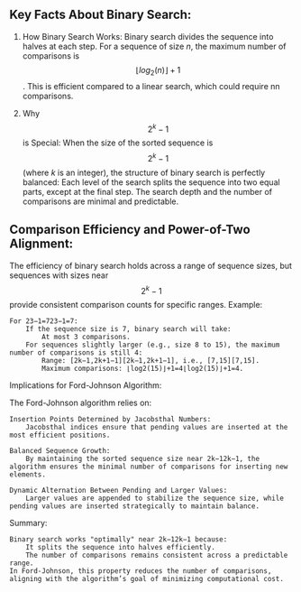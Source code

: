 ## Key Facts About Binary Search:

1. How Binary Search Works:
    Binary search divides the sequence into halves at each step.
    For a sequence of size *n*, the maximum number of comparisons is $$⌊log⁡_{2}(n)⌋+1$$.
    This is efficient compared to a linear search, which could require nn comparisons.

2. Why $$2^{k}−1$$ is Special:
    When the size of the sorted sequence is $$2^{k}−1$$ (where *k* is an integer), the structure of binary search is perfectly balanced:
    Each level of the search splits the sequence into two equal parts, except at the final step.
        The search depth and the number of comparisons are minimal and predictable.

## Comparison Efficiency and Power-of-Two Alignment:

The efficiency of binary search holds across a range of sequence sizes, but sequences with sizes near $$2^{k}−1$$ provide consistent comparison counts for specific ranges.
Example:

    For 23−1=723−1=7:
        If the sequence size is 7, binary search will take:
            At most 3 comparisons.
        For sequences slightly larger (e.g., size 8 to 15), the maximum number of comparisons is still 4:
            Range: [2k−1,2k+1−1][2k−1,2k+1−1], i.e., [7,15][7,15].
            Maximum comparisons: ⌊log⁡2(15)⌋+1=4⌊log2​(15)⌋+1=4.

Implications for Ford-Johnson Algorithm:

The Ford-Johnson algorithm relies on:

    Insertion Points Determined by Jacobsthal Numbers:
        Jacobsthal indices ensure that pending values are inserted at the most efficient positions.

    Balanced Sequence Growth:
        By maintaining the sorted sequence size near 2k−12k−1, the algorithm ensures the minimal number of comparisons for inserting new elements.

    Dynamic Alternation Between Pending and Larger Values:
        Larger values are appended to stabilize the sequence size, while pending values are inserted strategically to maintain balance.

Summary:

    Binary search works "optimally" near 2k−12k−1 because:
        It splits the sequence into halves efficiently.
        The number of comparisons remains consistent across a predictable range.
    In Ford-Johnson, this property reduces the number of comparisons, aligning with the algorithm’s goal of minimizing computational cost.